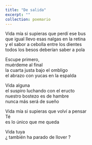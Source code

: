 ```yaml
---
title: "De salida"
excerpt: ""
collection: poemario
---
```

<p>Vida mía si supieras que perdí ese bus<br>
que igual llevo esas nalgas en la retina<br>
y el sabor a cebolla entre los dientes<br>
todos los besos deberían saber a pola</p>

<p>Escupe primero,<br>
muérdeme al final<br>
la cuarta justa bajo el ombligo<br>
el abrazo con yucas en la espalda</p>

<p>Vida alguna<br>
el suspiro luchando con el eructo<br>
nuestro bostezo es de hambre<br>
nunca más será de sueño</p>

<p>Vida mía si supieras que volví a pensar<br>
Té <br>
es lo único que me queda</p>

<p>Vida tuya<br>
¿ también ha parado de llover ?</p>
